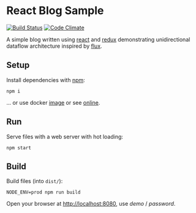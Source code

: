 # React Blog Sample

[![Build Status](https://travis-ci.org/akornatskyy/sample-blog-react-redux.svg?branch=master)](https://travis-ci.org/akornatskyy/sample-blog-react-redux)
[![Code Climate](https://codeclimate.com/github/akornatskyy/sample-blog-react-redux/badges/gpa.svg)](https://codeclimate.com/github/akornatskyy/sample-blog-react-redux)

A simple blog written using [react](http://facebook.github.io/react/) and
[redux](https://github.com/reactjs/redux) demonstrating unidirectional dataflow
architecture inspired by
[flux](https://facebook.github.io/flux/docs/overview.html).

## Setup

Install dependencies with [npm](https://www.npmjs.com):

    npm i

... or use docker [image](https://github.com/akornatskyy/sample-blog-react-redux/tree/master/docker) or see [online](https://akornatskyy.github.io/sample-blog-react-redux/).

## Run

Serve files with a web server with hot loading:

    npm start

## Build

Build files (into `dist/`):

    NODE_ENV=prod npm run build

Open your browser at [http://localhost:8080](http://localhost:8080),
use *demo* / *password*.
